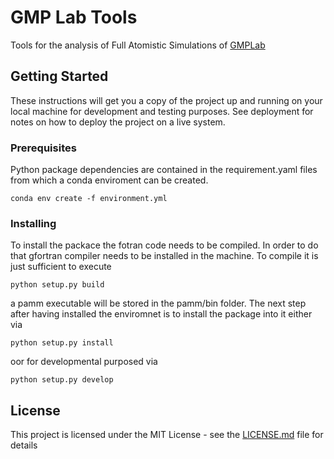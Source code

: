 # GMP Lab Tools

Tools for the analysis of Full Atomistic Simulations of [GMPLab](www.gmpavanlab.com)

## Getting Started

These instructions will get you a copy of the project up and running on your local machine for development and testing purposes. See deployment for notes on how to deploy the project on a live system.

### Prerequisites

Python package dependencies are contained in the requirement.yaml files from which a conda enviroment can be created.
```
conda env create -f environment.yml
```

### Installing

To install the packace the fotran code needs to be compiled. In order to do that gfortran compiler needs to
be installed in the machine. To compile it is just sufficient to execute

```
python setup.py build
```

a pamm executable will be stored in the pamm/bin folder. The next step after having installed the enviromnet
is to install the package into it either via


```
python setup.py install
```

oor for developmental purposed via

```
python setup.py develop
```

## License

This project is licensed under the MIT License - see the [LICENSE.md](LICENSE.md) file for details


